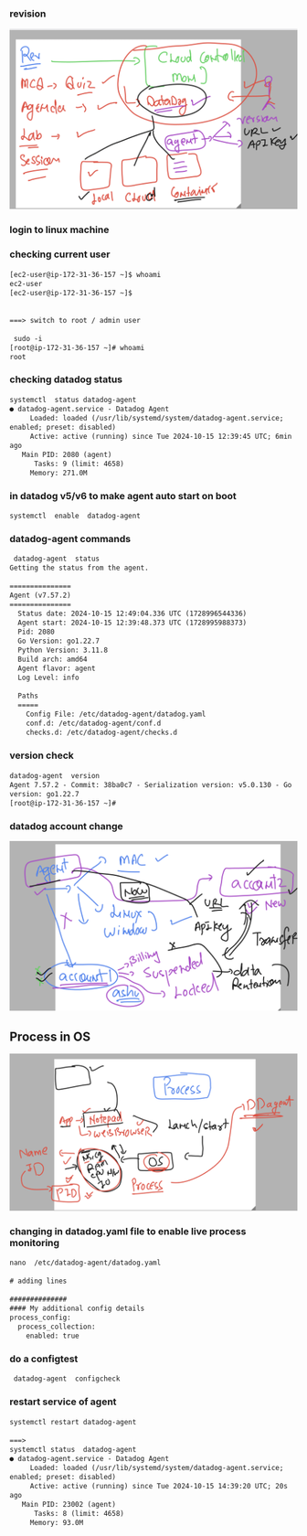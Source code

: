 ### revision 

<img src="rev1.png">

### login to linux machine 

### checking current user 

```
[ec2-user@ip-172-31-36-157 ~]$ whoami
ec2-user
[ec2-user@ip-172-31-36-157 ~]$ 


===> switch to root / admin user 

 sudo -i
[root@ip-172-31-36-157 ~]# whoami
root
```

### checking datadog status 

```
systemctl  status datadog-agent
● datadog-agent.service - Datadog Agent
     Loaded: loaded (/usr/lib/systemd/system/datadog-agent.service; enabled; preset: disabled)
     Active: active (running) since Tue 2024-10-15 12:39:45 UTC; 6min ago
   Main PID: 2080 (agent)
      Tasks: 9 (limit: 4658)
     Memory: 271.0M
```

### in datadog v5/v6 to make agent auto start on boot 

```
systemctl  enable  datadog-agent
```

### datadog-agent commands 

```
 datadog-agent  status 
Getting the status from the agent.

===============
Agent (v7.57.2)
===============
  Status date: 2024-10-15 12:49:04.336 UTC (1728996544336)
  Agent start: 2024-10-15 12:39:48.373 UTC (1728995988373)
  Pid: 2080
  Go Version: go1.22.7
  Python Version: 3.11.8
  Build arch: amd64
  Agent flavor: agent
  Log Level: info

  Paths
  =====
    Config File: /etc/datadog-agent/datadog.yaml
    conf.d: /etc/datadog-agent/conf.d
    checks.d: /etc/datadog-agent/checks.d

```
### version check 

```
datadog-agent  version 
Agent 7.57.2 - Commit: 38ba0c7 - Serialization version: v5.0.130 - Go version: go1.22.7
[root@ip-172-31-36-157 ~]# 
```

### datadog account change 

<img src="ddac.png">


## Process in OS 

<img src="process.png">

### changing in datadog.yaml file to enable live process monitoring 

```
nano  /etc/datadog-agent/datadog.yaml

# adding lines 

##############
#### My additional config details 
process_config:
  process_collection:
    enabled: true
```

### do a configtest 

```
 datadog-agent  configcheck 
```
### restart service of agent 

```
systemctl restart datadog-agent

===>
systemctl status  datadog-agent
● datadog-agent.service - Datadog Agent
     Loaded: loaded (/usr/lib/systemd/system/datadog-agent.service; enabled; preset: disabled)
     Active: active (running) since Tue 2024-10-15 14:39:20 UTC; 20s ago
   Main PID: 23002 (agent)
      Tasks: 8 (limit: 4658)
     Memory: 93.0M
```